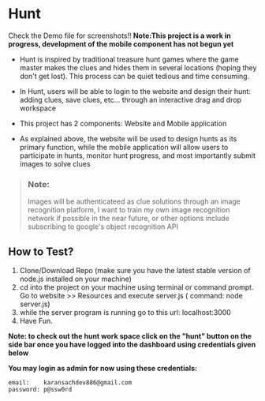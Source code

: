 # Hunt

Check the Demo file for screenshots!!
**Note:This project is a work in progress, development of the mobile component has not begun yet**


- Hunt is inspired by traditional treasure hunt games where the game master makes the clues and hides them in several
locations (hoping they don't get lost). This process can be quiet tedious and time consuming.

- In Hunt, users will be able to login to the website and design their hunt: adding clues, save clues, etc... through
an interactive drag and drop workspace

- This project has 2 components:
Website and Mobile application

- As explained above, the website will be used to design hunts as its primary function, while the mobile application 
will allow users to participate in hunts, monitor hunt progress, and most importantly submit images to solve clues

> ### Note:
> Images will be authenticateed as clue solutions through an image recognition platform, I want to train my own
image recognition network if possible in the near future, or other options include subscribing to google's object recognition
API

## How to Test?

1. Clone/Download Repo (make sure you have the latest stable version of node.js installed on your machine)
2. cd into the project on your machine using terminal or command prompt. Go to website >> Resources
   and execute server.js ( command: node server.js)
3. while the server program is running go to this url: localhost:3000
4. Have Fun.

**Note: to check out the hunt work space click on the "hunt" button on the side bar once you have logged into the dashboard
using credentials given below**


**You may login as admin for now using these credentials:**
```
email:    karansachdev886@gmail.com
password: p@ssw0rd
```

